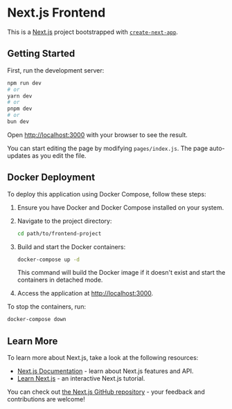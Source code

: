 # Next.js Frontend

This is a [Next.js](https://nextjs.org/) project bootstrapped with [`create-next-app`](https://github.com/vercel/next.js/tree/canary/packages/create-next-app).

## Getting Started

First, run the development server:

```bash
npm run dev
# or
yarn dev
# or
pnpm dev
# or
bun dev
```

Open [http://localhost:3000](http://localhost:3000) with your browser to see the result.

You can start editing the page by modifying `pages/index.js`. The page auto-updates as you edit the file.

## Docker Deployment

To deploy this application using Docker Compose, follow these steps:

1. Ensure you have Docker and Docker Compose installed on your system.

2. Navigate to the project directory:

   ```bash
   cd path/to/frontend-project
   ```

3. Build and start the Docker containers:

   ```bash
   docker-compose up -d
   ```

   This command will build the Docker image if it doesn't exist and start the containers in detached mode.

4. Access the application at [http://localhost:3000](http://localhost:3000).

To stop the containers, run:

```bash
docker-compose down
```

## Learn More

To learn more about Next.js, take a look at the following resources:

- [Next.js Documentation](https://nextjs.org/docs) - learn about Next.js features and API.
- [Learn Next.js](https://nextjs.org/learn) - an interactive Next.js tutorial.

You can check out [the Next.js GitHub repository](https://github.com/vercel/next.js/) - your feedback and contributions are welcome!